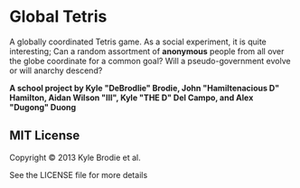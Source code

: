 # Global Tetris

A globally coordinated Tetris game. As a social experiment, it is quite interesting;
Can a random assortment of **anonymous** people from all over the globe coordinate for a
common goal? Will a pseudo-government evolve or will anarchy descend?

**A school project by Kyle "DeBrodlie" Brodie, John "Hamiltenacious D" Hamilton, Aidan Wilson "III", Kyle "THE D" Del Campo, and Alex "Dugong" Duong**

## MIT License

Copyright © 2013 Kyle Brodie et al.

See the LICENSE file for more details
